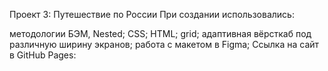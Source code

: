 Проект 3: Путешествие по России
При создании использовались:

методологии БЭМ, Nested;
CSS;
HTML;
grid;
адаптивная вёрсткаб под различную ширину экранов;
работа с макетом в Figma;
Ссылка на сайт в GitHub Pages: